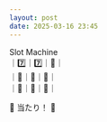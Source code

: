 ```yaml
---
layout: post
date: 2025-03-16 23:45
---
```


Slot Machine<br />
｜7️⃣｜7️⃣｜🍇｜<br />
｜🤡｜🍇｜🤡｜<br />
｜🍇｜🍒｜🔔｜<br />

🎉 当たり！ 🎉
